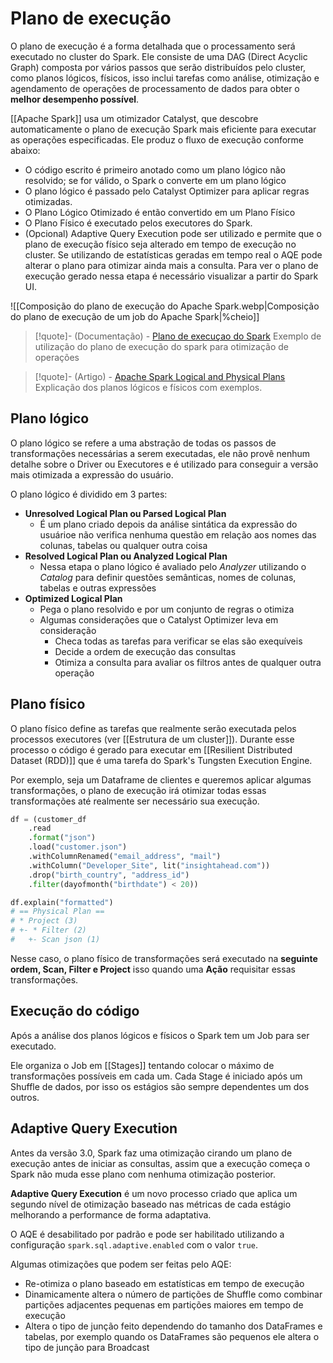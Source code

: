 # Plano de execução

O plano de execução é a forma detalhada que o processamento será executado no cluster do Spark. Ele consiste de uma DAG (Direct Acyclic Graph) composta por vários passos que serão distribuídos pelo cluster, como planos lógicos, físicos, isso inclui tarefas como análise, otimização e agendamento de operações de processamento de dados para obter o **melhor desempenho possível**.

[[Apache Spark]] usa um otimizador Catalyst, que descobre automaticamente o plano de execução Spark mais eficiente para executar as operações especificadas. Ele produz o fluxo de execução conforme abaixo:

- O código escrito é primeiro anotado como um plano lógico não resolvido; se for válido, o Spark o converte em um plano lógico
- O plano lógico é passado pelo Catalyst Optimizer para aplicar regras otimizadas.
- O Plano Lógico Otimizado é então convertido em um Plano Físico
- O Plano Físico é executado pelos executores do Spark.
- (Opcional) Adaptive Query Execution pode ser utilizado e permite que o plano de execução físico seja alterado em tempo de execução no cluster. Se utilizando de estatísticas geradas em tempo real o AQE pode alterar o plano para otimizar ainda mais a consulta. Para ver o plano de execução gerado nessa etapa é necessário visualizar a partir do Spark UI.

![[Composição do plano de execução do Apache Spark.webp|Composição do plano de execução de um job do Apache Spark|%cheio]]


> [!quote]- (Documentação) - [Plano de execuçao do Spark](https://sparkbyexamples.com/spark/spark-execution-plan/)
> Exemplo de utilização do plano de execução do spark para otimização de operações

> [!quote]- (Artigo) - [Apache Spark Logical and Physical Plans](https://www.clairvoyant.ai/blog/apache-spark-logical-and-physical-plans)
> Explicação dos planos lógicos e físicos com exemplos.

## Plano lógico

O plano lógico se refere a uma abstração de todas os passos de transformações necessárias a serem executadas, ele não provê nenhum detalhe sobre o Driver ou Executores e é utilizado para conseguir a versão mais otimizada a expressão do usuário.

O plano lógico é dividido em 3 partes:

- **Unresolved Logical Plan ou Parsed Logical Plan**
	- É um plano criado depois da análise sintática da expressão do usuárioe não verifica nenhuma questão em relação aos nomes das colunas, tabelas ou qualquer outra coisa
- **Resolved Logical Plan ou Analyzed Logical Plan**
	- Nessa etapa o plano lógico é avaliado pelo *Analyzer* utilizando o *Catalog* para definir questões semânticas, nomes de colunas, tabelas e outras expressões
- **Optimized Logical Plan**
	- Pega o plano resolvido e por um conjunto de regras o otimiza
	- Algumas considerações que o Catalyst Optimizer leva em consideração
		- Checa todas as tarefas para verificar se elas são exequíveis
		- Decide a ordem de execução das consultas
		- Otimiza a consulta para avaliar os filtros antes de qualquer outra operação

## Plano físico

O plano físico define as tarefas que realmente serão executada pelos processos executores (ver [[Estrutura de um cluster]]). Durante esse processo o código é gerado para executar em [[Resilient Distributed Dataset (RDD)]] que é uma tarefa do Spark's Tungsten Execution Engine.

Por exemplo, seja um Dataframe de clientes e queremos aplicar algumas transformações, o plano de execução irá otimizar todas essas transformações até realmente ser necessário sua execução.

```py
df = (customer_df
	.read
	.format("json")
	.load("customer.json")
	.withColumnRenamed("email_address", "mail")
	.withColumn("Developer_Site", lit("insightahead.com"))
	.drop("birth_country", "address_id")
	.filter(dayofmonth("birthdate") < 20))

df.explain("formatted")
# == Physical Plan ==
# * Project (3)
# +- * Filter (2)
# 	+- Scan json (1)
```

Nesse caso, o plano físico de transformações será executado na **seguinte ordem, Scan, Filter e Project** isso quando uma **Ação** requisitar essas transformações.

## Execução do código

Após a análise dos planos lógicos e físicos o Spark tem um Job para ser executado.

Ele organiza o Job em [[Stages]] tentando colocar o máximo de transformações possíveis em cada um. Cada Stage é iniciado após um Shuffle de dados, por isso os estágios são sempre dependentes um dos outros.


## Adaptive Query Execution

Antes da versão 3.0, Spark faz uma otimização cirando um plano de execução antes de iniciar as consultas, assim que a execução começa o Spark não muda esse plano com nenhuma otimização posterior.

**Adaptive Query Execution** é um novo processo criado que aplica um segundo nível de otimização baseado nas métricas de cada estágio melhorando a performance de forma adaptativa.

O AQE é desabilitado por padrão e pode ser habilitado utilizando a configuração `spark.sql.adaptive.enabled` com o valor `true`.

Algumas otimizações que podem ser feitas pelo AQE:

- Re-otimiza o plano baseado em estatísticas em tempo de execução
- Dinamicamente altera o número de partições de Shuffle como combinar partições adjacentes pequenas em partições maiores em tempo de execução
- Altera o tipo de junção feito dependendo do tamanho dos DataFrames e tabelas, por exemplo quando os DataFrames são pequenos ele altera o tipo de junção para Broadcast
